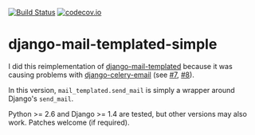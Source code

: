 [![Build Status](https://travis-ci.org/jonashaag/django-mail-templated-simple.svg?branch=master)](https://travis-ci.org/jonashaag/django-mail-templated-simple) [![codecov.io](https://codecov.io/github/jonashaag/django-mail-templated-simple/coverage.svg?branch=master)](https://codecov.io/github/jonashaag/django-mail-templated-simple?branch=master)

# django-mail-templated-simple

I did this reimplementation of [django-mail-templated](https://github.com/artemrizhov/django-mail-templated) because it was causing problems with
[django-celery-email](https://github.com/pmclanahan/django-celery-email) (see [#7](https://github.com/artemrizhov/django-mail-templated/issues/7), [#8](https://github.com/artemrizhov/django-mail-templated/issues/8)).

In this version, `mail_templated.send_mail` is simply a wrapper around Django's `send_mail`.

Python >= 2.6 and Django >= 1.4 are tested, but other versions may also work. Patches welcome (if required).
